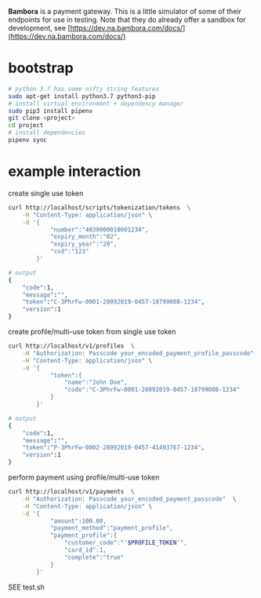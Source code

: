 
**Bambora** is a payment gateway.  This is a little simulator of some of their endpoints for use in testing.  Note that they do already offer a sandbox for development, see [https://dev.na.bambora.com/docs/](https://dev.na.bambora.com/docs/)

# bootstrap

```bash
# python 3.7 has some nifty string features
sudo apt-get install python3.7 python3-pip
# install virtual environment + dependency manager 
sudo pip3 install pipenv
git clone <project>
cd project
# install dependencies
pipenv sync
```

# example interaction

create single use token

```bash
curl http://localhost/scripts/tokenization/tokens  \
	-H "Content-Type: application/json" \
	-d '{
            "number":"4030000010001234",
            "expiry_month":"02",
            "expiry_year":"20",
            "cvd":"123"
        }'

# output
{ 
    "code":1, 
    "message":"",
    "token":"C-3PhrFw-0001-28092019-0457-18799008-1234",
    "version":1
}
```

create profile/multi-use token from single use token

```bash
curl http://localhost/v1/profiles  \
	-H "Authorization: Passcode your_encoded_payment_profile_passcode"  \
	-H "Content-Type: application/json" \
	-d '{  
            "token":{
                "name":"John Doe",
                "code":"C-3PhrFw-0001-28092019-0457-18799008-1234"
            }
        }'

# output
{
    "code":1,
    "message":"",
    "token":"P-3PhrFw-0002-28092019-0457-41493767-1234",
    "version":1
}
```

perform payment using profile/multi-use token

```bash
curl http://localhost/v1/payments  \
	-H "Authorization: Passcode your_encoded_payment_passcode"  \
	-H "Content-Type: application/json" \
	-d '{
            "amount":100.00,
            "payment_method":"payment_profile",
            "payment_profile":{
                "customer_code":"'$PROFILE_TOKEN'",
                "card_id":1,
                "complete":"true"
            }
        }'
```

SEE test.sh
